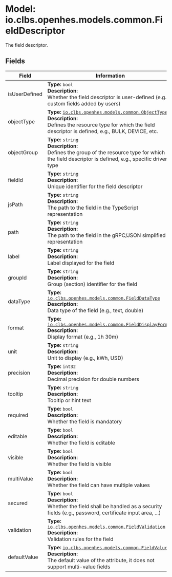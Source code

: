 # Model: io.clbs.openhes.models.common.FieldDescriptor

The field descriptor.

## Fields

| Field | Information |
| --- | --- |
| isUserDefined | <b>Type:</b> `bool`<br><b>Description:</b><br>Whether the field descriptor is user-defined (e.g., custom fields added by users) |
| objectType | <b>Type:</b> [`io.clbs.openhes.models.common.ObjectType`](model-io-clbs-openhes-models-common-objecttype.md)<br><b>Description:</b><br>Defines the resource type for which the field descriptor is defined, e.g., BULK, DEVICE, etc. |
| objectGroup | <b>Type:</b> `string`<br><b>Description:</b><br>Defines the group of the resource type for which the field descriptor is defined, e.g., specific driver type |
| fieldId | <b>Type:</b> `string`<br><b>Description:</b><br>Unique identifier for the field descriptor |
| jsPath | <b>Type:</b> `string`<br><b>Description:</b><br>The path to the field in the TypeScript representation |
| path | <b>Type:</b> `string`<br><b>Description:</b><br>The path to the field in the gRPC/JSON simplified representation |
| label | <b>Type:</b> `string`<br><b>Description:</b><br>Label displayed for the field |
| groupId | <b>Type:</b> `string`<br><b>Description:</b><br>Group (section) identifier for the field |
| dataType | <b>Type:</b> [`io.clbs.openhes.models.common.FieldDataType`](model-io-clbs-openhes-models-common-fielddatatype.md)<br><b>Description:</b><br>Data type of the field (e.g., text, double) |
| format | <b>Type:</b> [`io.clbs.openhes.models.common.FieldDisplayFormat`](model-io-clbs-openhes-models-common-fielddisplayformat.md)<br><b>Description:</b><br>Display format (e.g., 1h 30m) |
| unit | <b>Type:</b> `string`<br><b>Description:</b><br>Unit to display (e.g., kWh, USD) |
| precision | <b>Type:</b> `int32`<br><b>Description:</b><br>Decimal precision for double numbers |
| tooltip | <b>Type:</b> `string`<br><b>Description:</b><br>Tooltip or hint text |
| required | <b>Type:</b> `bool`<br><b>Description:</b><br>Whether the field is mandatory |
| editable | <b>Type:</b> `bool`<br><b>Description:</b><br>Whether the field is editable |
| visible | <b>Type:</b> `bool`<br><b>Description:</b><br>Whether the field is visible |
| multiValue | <b>Type:</b> `bool`<br><b>Description:</b><br>Whether the field can have multiple values |
| secured | <b>Type:</b> `bool`<br><b>Description:</b><br>Whether the field shall be handled as a security fields (e.g., password, certificate input area, ...) |
| validation | <b>Type:</b> [`io.clbs.openhes.models.common.FieldValidation`](model-io-clbs-openhes-models-common-fieldvalidation.md)<br><b>Description:</b><br>Validation rules for the field |
| defaultValue | <b>Type:</b> [`io.clbs.openhes.models.common.FieldValue`](model-io-clbs-openhes-models-common-fieldvalue.md)<br><b>Description:</b><br>The default value of the attribute, it does not support multi-value fields |

